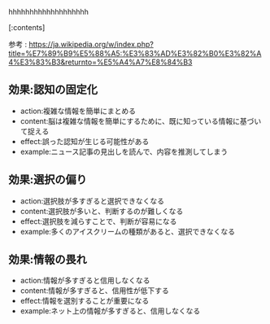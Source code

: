 

hhhhhhhhhhhhhhhhhhh
    
[:contents]

参考 : https://ja.wikipedia.org/w/index.php?title=%E7%89%B9%E5%88%A5:%E3%83%AD%E3%82%B0%E3%82%A4%E3%83%B3&returnto=%E5%A4%A7%E8%84%B3

## 効果:認知の固定化
- action:複雑な情報を簡単にまとめる
- content:脳は複雑な情報を簡単にするために、既に知っている情報に基づいて捉える
- effect:誤った認知が生じる可能性がある
- example:ニュース記事の見出しを読んで、内容を推測してしまう

## 効果:選択の偏り
- action:選択肢が多すぎると選択できなくなる
- content:選択肢が多いと、判断するのが難しくなる
- effect:選択肢を減らすことで、判断が容易になる
- example:多くのアイスクリームの種類があると、選択できなくなる

## 効果:情報の畏れ
- action:情報が多すぎると信用しなくなる
- content:情報が多すぎると、信用性が低下する
- effect:情報を選別することが重要になる
- example:ネット上の情報が多すぎると、信用しなくなる

    